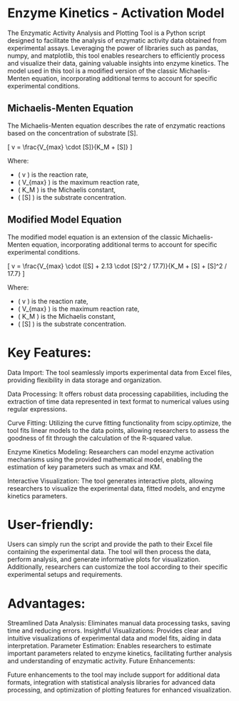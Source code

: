 # Enzyme Kinetics - Activation Model

The Enzymatic Activity Analysis and Plotting Tool is a Python script designed to facilitate the analysis of enzymatic activity data obtained from experimental assays. Leveraging the power of libraries such as pandas, numpy, and matplotlib, this tool enables researchers to efficiently process and visualize their data, gaining valuable insights into enzyme kinetics.
The model used in this tool is a modified version of the classic Michaelis-Menten equation, incorporating additional terms to account for specific experimental conditions.

## Michaelis-Menten Equation
The Michaelis-Menten equation describes the rate of enzymatic reactions based on the concentration of substrate [S].

\[ v = \frac{V_{max} \cdot [S]}{K_M + [S]} \]

Where:
- \( v \) is the reaction rate,
- \( V_{max} \) is the maximum reaction rate,
- \( K_M \) is the Michaelis constant,
- \( [S] \) is the substrate concentration.

## Modified Model Equation
The modified model equation is an extension of the classic Michaelis-Menten equation, incorporating additional terms to account for specific experimental conditions.

\[ v = \frac{V_{max} \cdot ([S] + 2.13 \cdot [S]^2 / 17.7)}{K_M + [S] + [S]^2 / 17.7} \]

Where:
- \( v \) is the reaction rate,
- \( V_{max} \) is the maximum reaction rate,
- \( K_M \) is the Michaelis constant,
- \( [S] \) is the substrate concentration.

# Key Features:

Data Import: The tool seamlessly imports experimental data from Excel files, providing flexibility in data storage and organization.

Data Processing: It offers robust data processing capabilities, including the extraction of time data represented in text format to numerical values using regular expressions.

Curve Fitting: Utilizing the curve fitting functionality from scipy.optimize, the tool fits linear models to the data points, allowing researchers to assess the goodness of fit through the calculation of the R-squared value.

Enzyme Kinetics Modeling: Researchers can model enzyme activation mechanisms using the provided mathematical model, enabling the estimation of key parameters such as vmax and KM. 

Interactive Visualization: The tool generates interactive plots, allowing researchers to visualize the experimental data, fitted models, and enzyme kinetics parameters.

# User-friendly:

Users can simply run the script and provide the path to their Excel file containing the experimental data. The tool will then process the data, perform analysis, and generate informative plots for visualization. Additionally, researchers can customize the tool according to their specific experimental setups and requirements.

# Advantages:

Streamlined Data Analysis: Eliminates manual data processing tasks, saving time and reducing errors.
Insightful Visualizations: Provides clear and intuitive visualizations of experimental data and model fits, aiding in data interpretation.
Parameter Estimation: Enables researchers to estimate important parameters related to enzyme kinetics, facilitating further analysis and understanding of enzymatic activity.
Future Enhancements:

Future enhancements to the tool may include support for additional data formats, integration with statistical analysis libraries for advanced data processing, and optimization of plotting features for enhanced visualization.

